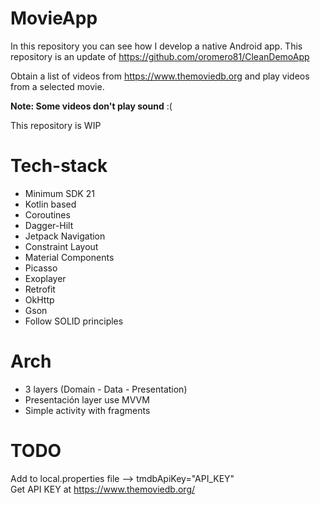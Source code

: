 # MovieApp

In this repository you can see how I develop a native Android app. This repository is an update of https://github.com/oromero81/CleanDemoApp

Obtain a list of videos from https://www.themoviedb.org and play videos from a selected movie.

**Note: Some videos don't play sound** :( 

This repository is WIP

# Tech-stack

- Minimum SDK 21
- Kotlin based
- Coroutines
- Dagger-Hilt
- Jetpack Navigation
- Constraint Layout
- Material Components
- Picasso
- Exoplayer
- Retrofit
- OkHttp
- Gson
- Follow SOLID principles

# Arch 

- 3 layers (Domain - Data - Presentation)
- Presentación layer use MVVM
- Simple activity with fragments

# TODO

Add to local.properties file --> tmdbApiKey="API_KEY"  
Get API KEY at https://www.themoviedb.org/ 
